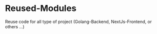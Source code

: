 # Reused-Modules
Reuse code for all type of project (Golang-Backend, NextJs-Frontend, or others ...)

